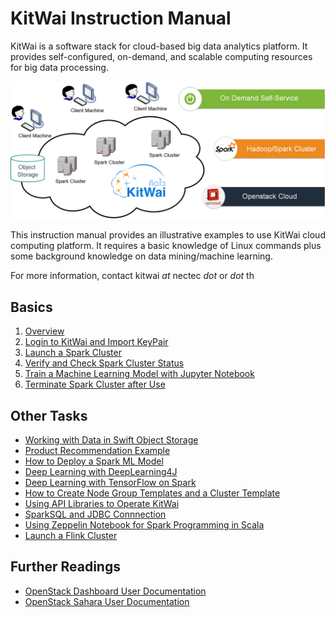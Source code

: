 # KitWai Instruction Manual

KitWai is a software stack for cloud-based big data analytics platform. It provides self-configured, on-demand, and scalable computing resources for big data processing.

<img src="kitwai.png" width="600">

This instruction manual provides an illustrative examples to use KitWai cloud computing platform. It requires a basic knowledge of Linux commands plus some background knowledge on data mining/machine learning.

For more information, contact kitwai _at_ nectec _dot_ or _dot_ th

## Basics
1. [Overview](overview.md)
2. [Login to KitWai and Import KeyPair](login/login.md)
3. [Launch a Spark Cluster](launchcluster/launchcluster.md)
4. [Verify and Check Spark Cluster Status](status/status.md)
5. [Train a Machine Learning Model with Jupyter Notebook](jupyter/jupyter.md)
6. [Terminate Spark Cluster after Use](terminate/terminate.md)

## Other Tasks
- [Working with Data in Swift Object Storage](swift/swift.md)
- [Product Recommendation Example](als/als.md)
- [How to Deploy a Spark ML Model](deploy/deploy.md)
- [Deep Learning with DeepLearning4J](dl4j/dl4j.md)
- [Deep Learning with TensorFlow on Spark](tensorflow_on_spark/tensorflow_on_spark.md)
- [How to Create Node Group Templates and a Cluster Template](create_template/create_template.md)
- [Using API Libraries to Operate KitWai](apis/apis.md)
- [SparkSQL and JDBC Connnection](sparksql/sparksql.md)
- [Using Zeppelin Notebook for Spark Programming in Scala](zeppelin/zeppelin.md)
- [Launch a Flink Cluster](launchflink/launchflink.md)

## Further Readings

- [OpenStack Dashboard User Documentation](https://docs.openstack.org/horizon/pike/user/)
- [OpenStack Sahara User Documentation](https://docs.openstack.org/sahara/latest/user/index.html)
